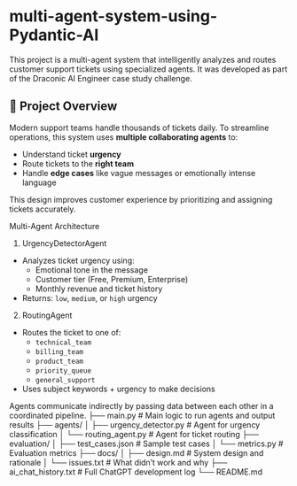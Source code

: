 # multi-agent-system-using-Pydantic-AI
This project is a multi-agent system that intelligently analyzes and routes customer support tickets using specialized agents. It was developed as part of the Draconic AI Engineer case study challenge.

## 📌 Project Overview

Modern support teams handle thousands of tickets daily. To streamline operations, this system uses **multiple collaborating agents** to:

- Understand ticket **urgency**
- Route tickets to the **right team**
- Handle **edge cases** like vague messages or emotionally intense language

This design improves customer experience by prioritizing and assigning tickets accurately.

Multi-Agent Architecture

1. UrgencyDetectorAgent
- Analyzes ticket urgency using:
  - Emotional tone in the message
  - Customer tier (Free, Premium, Enterprise)
  - Monthly revenue and ticket history
- Returns: `low`, `medium`, or `high` urgency

2. RoutingAgent
- Routes the ticket to one of:
  - `technical_team`
  - `billing_team`
  - `product_team`
  - `priority_queue`
  - `general_support`
- Uses subject keywords + urgency to make decisions

Agents communicate indirectly by passing data between each other in a coordinated pipeline.
├── main.py # Main logic to run agents and output results
├── agents/
│ ├── urgency_detector.py # Agent for urgency classification
│ └── routing_agent.py # Agent for ticket routing
├── evaluation/
│ ├── test_cases.json # Sample test cases
│ └── metrics.py # Evaluation metrics
├── docs/
│ ├── design.md # System design and rationale
│ └── issues.txt # What didn’t work and why
├── ai_chat_history.txt # Full ChatGPT development log
└── README.md
